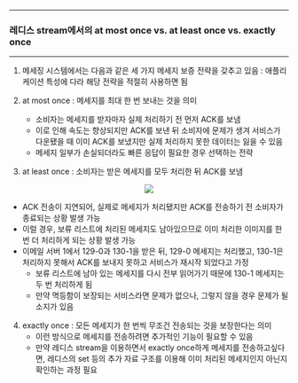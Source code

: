 -----
### 레디스 stream에서의 at most once vs. at least once vs. exactly once
-----
1. 메세징 시스템에서는 다음과 같은 세 가지 메세지 보증 전략을 갖추고 있음 : 애플리케이션 특성에 다라 해당 전략을 적절히 사용하면 됨
2. at most once : 메세지를 최대 한 번 보내는 것을 의미
   - 소비자는 메세지를 받자마자 실제 처리하기 전 먼저 ACK를 보냄
   - 이로 인해 속도는 향상되지만 ACK를 보낸 뒤 소비자에 문제가 생겨 서비스가 다운됐을 때 이미 ACK를 보냈지만 실제 처리하지 못한 데이터는 잃을 수 있음
   - 메세지 일부가 손실되더라도 빠른 응답이 필요한 경우 선택하는 전략

3. at least once : 소비자는 받은 메세지를 모두 처리한 뒤 ACK를 보냄
<div align="center">
<img src="https://github.com/user-attachments/assets/7391afab-1279-4cbb-8f1a-66c514a0ef6e">
</div>

   - ACK 전송이 지연되어, 실제로 메세지가 처리됐지만 ACK를 전송하기 전 소비자가 종료되는 상황 발생 가능
   - 이럴 경우, 보류 리스트에 처리된 메세지도 남아있으므로 이미 처리한 이미지를 한 번 더 처리하게 되는 상황 발생 가능
   - 이메일 서버 1에서 129-0과 130-1을 받은 뒤, 129-0 메세지는 처리했고, 130-1은 처리하지 못해서 ACK를 보내지 못하고 서비스가 재시작 되었다고 가정
     + 보류 리스트에 남아 있는 메세지를 다시 전부 읽어가기 때문에 130-1 메세지는 두 번 처리하게 됨
     + 만약 멱등함이 보장되는 서비스라면 문제가 없으나, 그렇지 않을 경우 문제가 될 소지가 있음

4. exactly once : 모든 메세지가 한 번씩 무조건 전송되는 것을 보장한다는 의미
   - 이런 방식으로 메세지를 전송하려면 추가적인 기능이 필요할 수 있음
   - 만약 레디스 stream을 이용하면서 exactly once하게 메세지를 전송하고싶다면, 레디스의 set 등의 추가 자료 구조를 이용해 이미 처리된 메세지인지 아닌지 확인하는 과정 필요

